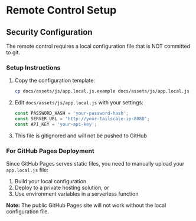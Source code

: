 # Remote Control Setup

## Security Configuration

The remote control requires a local configuration file that is NOT committed to git.

### Setup Instructions

1. Copy the configuration template:
   ```bash
   cp docs/assets/js/app.local.js.example docs/assets/js/app.local.js
   ```

2. Edit `docs/assets/js/app.local.js` with your settings:
   ```javascript
   const PASSWORD_HASH = 'your-password-hash';
   const SERVER_URL = 'http://your-tailscale-ip:8080';
   const API_KEY = 'your-api-key';
   ```

3. This file is gitignored and will not be pushed to GitHub

### For GitHub Pages Deployment

Since GitHub Pages serves static files, you need to manually upload your `app.local.js` file:

1. Build your local configuration
2. Deploy to a private hosting solution, or
3. Use environment variables in a serverless function

**Note:** The public GitHub Pages site will not work without the local configuration file.
